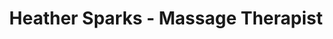 ---
title: "Heather Sparks - Massage Therapist"
url: /salado/heather-sparks-massage-therapist/
shop: massage
---